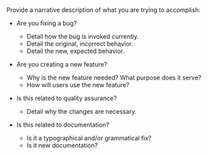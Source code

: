 Provide a narrative description of what you are trying to accomplish:

- Are you fixing a bug?
  - Detail how the bug is invoked currently.
  - Detail the original, incorrect behavior.
  - Detail the new, expected behavior.

- Are you creating a new feature?
  - Why is the new feature needed? What purpose does it serve?
  - How will users use the new feature?

- Is this related to quality assurance?
  - Detail why the changes are necessary.

- Is this related to documentation?
  - Is it a typographical and/or grammatical fix?
  - Is it new documentation?
